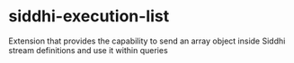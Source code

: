 # siddhi-execution-list
Extension that provides the capability to send an array object inside Siddhi stream definitions and use it within queries
